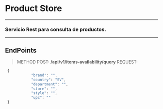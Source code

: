 # Product Store
---
### Servicio Rest para consulta de productos.
---
## EndPoints

> METHOD POST:  **/api/v1/items-availability/query**
> REQUEST:
```javascript
 {
            "brand": "",
            "country": "SV",
            "department": "",
            "store": "",
            "style": "",
            "upc": ""
 }
 ```
